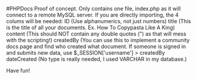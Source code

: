 #PHPDocs
Proof of concept. Only contains one file, index.php as it will connect to a remote MySQL server.
If you are directly importing, the 4 colums will be needed:
ID (Use alphanumerics, not just numbers)
title (This is the title of all your documents. Ex. How To Copypasta Like A King)
content (This should NOT contain any double quotes (") as that will mess with the scripting!)
createdBy (You can use this to implement a community docs page and find who created what document. If someone is signed in and submits new data, use $_SESSION['username'] > createdBy
dateCreated (No type is really needed, I used VARCHAR in my database.)

Have fun!
